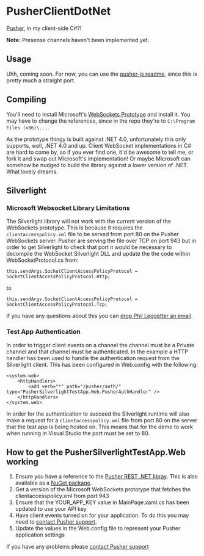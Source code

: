 # PusherClientDotNet

[Pusher](http://pusher.com/), in my client-side C#?!

**Note:** Presense channels haven't been implemented yet.

## Usage

Uhh, coming soon. For now, you can use the [pusher-js readme](https://github.com/pusher/pusher-js/blob/master/README.markdown),
since this is pretty much a straight port.

## Compiling

You'll need to install Microsoft's [WebSockets Prototype](http://html5labs.interoperabilitybridges.com/prototypes/websockets/websockets/info)
and install it. You may have to change the references, since in the repo they're to `C:\Program Files (x86)\...`.

As the prototype thingy is built against .NET 4.0, unfortunately this only supports, well, .NET 4.0 and up. Client WebSocket implementations
in C# are hard to come by, so if you ever find one, it'd be awesome to tell me, or fork it and swap out Microsoft's implementation! Or
maybe Microsoft can somehow be nudged to build the library against a lower version of .NET. What lovely dreams.

## Silverlight

### Microsoft Websocket Library Limitations

The Silverlight library will not work with the current version of the WebSockets prototype. This is because it requires the
`clientaccesspolicy.xml` file to be served from port 80 on the Pusher WebSockets server. Pusher are serving the file over TCP
on port 943 but in order to get Silverlight to check that port it would be necessary to decompile the WebSocket Silverlight DLL
and update the the code within WebSocketProtocol.cs from:

    this.sendArgs.SocketClientAccessPolicyProtocol = SocketClientAccessPolicyProtocol.Http;

to

    this.sendArgs.SocketClientAccessPolicyProtocol = SocketClientAccessPolicyProtocol.Tcp;

If you have any questions about this you can [drop Phil Leggetter an email](mailto:phil@leggetter.co.uk). 

### Test App Authentication

In order to trigger client events on a channel the channel must be a Private channel and that 
channel must be authenticated. In the example a HTTP handler has been used to handle the authentication 
request from the Silverlight client. This has been configured in Web.config with the following:

    <system.web>
        <httpHandlers>
            <add verb="*" path="/pusher/auth/" type="PusherSilverlightTestApp.Web.PusherAuthHandler" />
        </httpHandlers>
    </system.web>

In order for the authentication to succeed the Silverlight runtime will also make a request for 
a `clientaccesspolicy.xml` file from port 80 on the server that the test app is being hosted on. 
This means that for the demo to work when running in Visual Studio the port must be set to 80.

## How to get the PusherSilverlightTestApp.Web working

1. Ensure you have a reference to the [Pusher REST .NET libray](https://github.com/leggetter/pusher-rest-dotnet). This is also available as a [NuGet package](http://nuget.org/List/Packages/PusherRESTDotNet).
1. Get a version of the Microsoft WebSockets prototype that fetches the clientaccesspolicy.xml from port 943
2. Ensure that the YOUR_APP_KEY value in MainPage.xaml.cs has been updated to use your API key
3. Have client events turned on for your application. To do this you may need to [contact Pusher support](mailto:support@pusher.com).
4. Update the values in the Web.config file to represent your Pusher application settings

If you have any problems please [contact Pusher support](mailto:support@pusher.com)